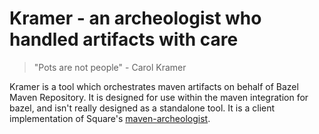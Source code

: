 # Kramer - an archeologist who handled artifacts with care

> "Pots are not people" - Carol Kramer

Kramer is a tool which orchestrates maven artifacts on behalf of Bazel Maven Repository. It is 
designed for use within the maven integration for bazel, and isn't really designed as a standalone
tool. It is a client implementation of Square's [maven-archeologist].


[maven-archeologist]: http://github.com/square/maven-archeologist
